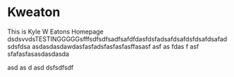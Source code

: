 # Kweaton
This is Kyle W Eatons Homepage
dsdsvvdsTESTINGGGGGsfffsdfsdfsadfsafdfdasfdsfadsafdsafdsfdsafdsafadsdsfdsa
asdasdasdawdasfasfadsfasfasfasffasasf
asf
as
fdas
f
asf
sfafasfasasdasdasda

asd
as
d
asd
dsfsdfsdf